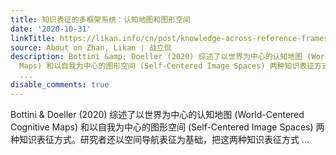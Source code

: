 ```yaml
---
title: 知识表征的多框架系统：认知地图和图形空间
date: '2020-10-31'
linkTitle: https://likan.info/cn/post/knowledge-across-reference-frames-cognitive-maps-and-image-spaces/
source: About on Zhan, Likan | 战立侃
description: Bottini &amp; Doeller (2020) 综述了以世界为中心的认知地图 (World-Centered Cognitive
  Maps) 和以自我为中心的图形空间 (Self-Centered Image Spaces) 两种知识表征方式。研究者还以空间导航表征为基础，把这两种知识表征方式
  ...
disable_comments: true
---
```

Bottini &amp; Doeller (2020) 综述了以世界为中心的认知地图 (World-Centered Cognitive Maps) 和以自我为中心的图形空间 (Self-Centered Image Spaces) 两种知识表征方式。研究者还以空间导航表征为基础，把这两种知识表征方式 ...